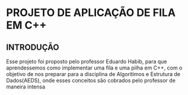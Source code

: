 # PROJETO DE APLICAÇÃO DE FILA EM C++

## INTRODUÇÃO
Esse projeto foi proposto pelo professor Eduardo Habib, para que aprendessemos
como implementar uma fila e uma pilha em C++, com o objetivo de nos preparar para a disciplina
de Algoritimos e Estrutura de Dados(AEDS), onde esses conceitos são cobrados pelo 
professor de maneira intensa
